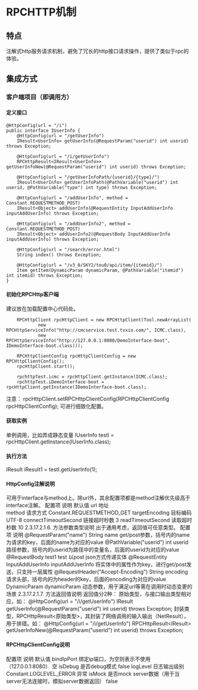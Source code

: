 # RPCHTTP机制

## 特点
注解式http服务请求机制，避免了冗长的http接口请求操作，提供了类似于rpc的体验。

## 集成方式

### 客户端项目（即调用方）

#### 定义接口
```
@HttpConfig(url = "/i")
public interface IUserInfo {
	@HttpConfig(url = "/getUserInfo")
	IResult<UserInfo> getUserInfo(@RequestParam("userid") int userid) throws Exception;

	@HttpConfig(url = "/i/getUserInfo")
	RPCHttpResult<IResult<UserInfo>> getUserInfoNew(@RequestParam("userid") int userid) throws Exception;

	@HttpConfig(url = "/getUserInfoPath/{userid}/{type}/")
	IResult<UserInfo> getUserInfoPath(@PathVariable("userid") int userid, @PathVariable("type") int type) throws Exception;

	@HttpConfig(url = "/addUserInfo", method = Constant.REQUESTMETHOD_POST)
	IResult<Object> addUserInfo(@RequestEntity InputAddUserInfo inputAddUserInfo) throws Exception;

	@HttpConfig(url = "/addUserInfo2", method = Constant.REQUESTMETHOD_POST)
	IResult<Object> addUserInfo2(@RequestBody InputAddUserInfo inputAddUserInfo) throws Exception;

	@HttpConfig(url = "/search/error.html")
	String index() throws Exception;

	@HttpConfig(url = "/v3_0/SKY2/tou0/api/item/{itemid}/")
	Item getItem(DynamicParam dynamicParam, @PathVariable("itemid") int itemid) throws Exception;
}
```

#### 初始化RPCHttp客户端
建议放在加载配置中心代码处。

		RPCHttpClient rpcHttpClient = new RPCHttpClient(Tool.newArrayList(
				new RPCHttpServiceInfo("http://cmcservice.test.tvxio.com/", ICMC.class),
				new RPCHttpServiceInfo("http://127.0.0.1:8080/DemoInterface-boot", IDemoInterface-boot.class)));

		RPCHttpClientConfig rpcHttpClientConfig = new RPCHttpClientConfig();
		rpcHttpClient.start();

		rpchttpTest.icmc = rpcHttpClient.getInstance(ICMC.class);
		rpchttpTest.iDemoInterface-boot = rpcHttpClient.getInstance(IDemoInterface-boot.class);

注意：
rpcHttpClient.setRPCHttpClientConfig(RPCHttpClientConfig rpcHttpClientConfig);
可进行细致化配置。
#### 获取实例
单例调用，比如弄成静态变量
IUserInfo testI = rpcHttpClient.getInstance(IUserInfo.class);
#### 执行方法
IResult<UserInfo> iResult1 = testI.getUserInfo(1);
#### HttpConfig注解说明
可用于interface与method上。除url外，其余配置项都是method注解优先级高于interface注解。
配置项	说明	默认值
url 	地址	
method	请求方式	Constant.REQUESTMETHOD_GET
targetEncoding	目标编码	UTF-8
connectTimeoutSecond	链接超时秒数	3
readTimeoutSecond	读取超时秒数	10
2.3.17.2.1.6.	方法参数类型说明
出于通用考虑，返回值可任意类型。
配置项	说明
@RequestParam("name") String name	get/post参数，括号内的name为请求的key，后面的name为对应的value
@PathVariable("userid") int userid	路径参数，括号内的userid为路径中的变量名，后面的userid为对应的value
@RequestBody test1 test	以post json方式传递实体
@RequestEntity InputAddUserInfo inputAddUserInfo	将实体中的属性作为key，进行get/post发送，只支持一层属性
@RequestHeader("Accept-Encoding") String encoding	请求头部，括号内的为header的key，后面的encoding为对应的value
DynamicParam dynamicParam	动态参数，用于满足url等需在调用时动态变更的场景
2.3.17.2.1.7.	方法返回值说明
返回值分2种：
原始类型，与接口输出类型相对应，如：
	@HttpConfig(url = "/i/getUserInfo")
	IResult<UserInfo> getUserInfo(@RequestParam("userid") int userid) throws Exception;
封装类型，RPCHttpResult<原始类型>，其封装了网络调用的输入输出（NetResult），用于排错。如：
	@HttpConfig(url = "/i/getUserInfo")
	RPCHttpResult<IResult<UserInfo>> getUserInfoNew(@RequestParam("userid") int userid) throws Exception;
#### RPCHttpClientConfig说明

配置项	说明	默认值
bindIpPort	绑定ip端口，为空则表示不使用（127.0.0.1:8080）	空
isDebug	是否debug模式	false
logLevel	日志输出级别	Constant.LOGLEVEL_ERROR
异常
isMock	是否mock server数据（用于当server无法连接时，模拟server数据返回）	false
